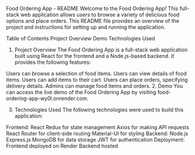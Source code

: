 
Food Ordering App - README
Welcome to the Food Ordering App! This full-stack web application allows users to browse a variety of delicious food options and place orders. This README file provides an overview of the project and instructions for setting up and running the application.

Table of Contents
Project Overview
Demo
Technologies Used

1. Project Overview
The Food Ordering App is a full-stack web application built using React for the frontend and a Node.js-based backend. It provides the following features:

Users can browse a selection of food items.
Users can view details of food items.
Users can add items to their cart.
Users can place orders, specifying delivery details.
Admins can manage food items and orders.
2. Demo
You can access the live demo of the Food Ordering App by visiting food-ordering-app-wy0l.onrender.com.

3. Technologies Used
The following technologies were used to build this application:

Frontend:
React
Redux for state management
Axios for making API requests
React Router for client-side routing
Material-UI for styling
Backend:
Node.js
Express.js
MongoDB for data storage
JWT for authentication
Deployment:
Frontend deployed on Render
Backend hosted
